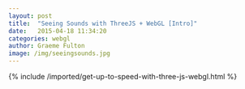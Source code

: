 ```yaml
---
layout: post
title:  "Seeing Sounds with ThreeJS + WebGL [Intro]"
date:   2015-04-18 11:34:20
categories: webgl
author: Graeme Fulton
image: /img/seeingsounds.jpg
---
```

{% include /imported/get-up-to-speed-with-three-js-webgl.html %}
